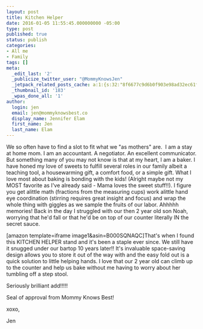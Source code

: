 ```yaml
---
layout: post
title: Kitchen Helper
date: 2016-01-05 11:55:45.000000000 -05:00
type: post
published: true
status: publish
categories:
- All me
- Family
tags: []
meta:
  _edit_last: '2'
  _publicize_twitter_user: "@MommyKnowsJen"
  _jetpack_related_posts_cache: a:1:{s:32:"8f6677c9d6b0f903e98ad32ec61f8deb";a:2:{s:7:"expires";i:1470798295;s:7:"payload";a:3:{i:0;a:1:{s:2:"id";i:206;}i:1;a:1:{s:2:"id";i:429;}i:2;a:1:{s:2:"id";i:197;}}}}
  _thumbnail_id: '183'
  _wpas_done_all: '1'
author:
  login: jen
  email: jen@mommyknowsbest.co
  display_name: Jennifer Elam
  first_name: Jen
  last_name: Elam
---
```

<p>We so often have to find a slot to fit what we "as mothers" are.  I am a stay at home mom. I am an accountant. A negotiator. An excellent communicator. But something many of you may not know is that at my heart, I am a baker. I have honed my love of sweets to fulfill several roles in our family albeit a teaching tool, a housewarming gift, a comfort food, or a simple gift. What I love most about baking is bonding with the kids! (Alright maybe not my MOST favorite as I've already said - Mama loves the sweet stuff!!). I figure you get alittle math (fractions from the measuring cups) work alittle hand eye coordination (stirring requires great insight and focus) and wrap the whole thing with giggles as we sample the fruits of our labor. Ahhhhh memories! Back in the day I struggled with our then 2 year old son Noah, worrying that he'd fall or that he'd be on top of our counter literally IN the secret sauce.</p>
<p>[amazon template=iframe image1&amp;asin=B000SQNAQC]That's when I found this KITCHEN HELPER stand and it's been a staple ever since. We still have it snugged under our bartop 10 years later!! It's invaluable space-saving design allows you to store it out of the way with and the easy fold out is a quick solution to little helping hands. I love that our 2 year old can climb up to the counter and help us bake without me having to worry about her tumbling off a step stool.</p>
<p>Seriously brilliant add!!!!!</p>
<p>Seal of approval from Mommy Knows Best!</p>
<p>xoxo,</p>
<p>Jen</p>
